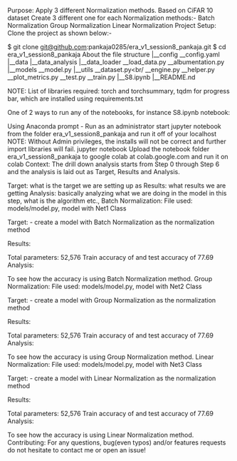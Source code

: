 Purpose: Apply 3 different Normalization methods.
Based on CiFAR 10 dataset
Create 3 different one for each Normalization methods:-
Batch Normalization
Group Normalization
Linear Normalization
Project Setup:
Clone the project as shown below:-

$ git clone git@github.com:pankaja0285/era_v1_session8_pankaja.git
$ cd era_v1_session8_pankaja
About the file structure
|__config __config.yaml
|__data |__data_analysis |__data_loader __load_data.py
__albumentation.py
|__models __model.py
|__utils __dataset.py<br/ __engine.py
__helper.py
__plot_metrics.py
__test.py
__train.py
|__S8.ipynb
|__README.nd

NOTE: List of libraries required: torch and torchsummary, tqdm for progress bar, which are installed using requirements.txt

One of 2 ways to run any of the notebooks, for instance S8.ipynb notebook:

Using Anaconda prompt - Run as an administrator start jupyter notebook from the folder era_v1_session8_pankaja and run it off of your localhost
NOTE: Without Admin privileges, the installs will not be correct and further import libraries will fail.
jupyter notebook
Upload the notebook folder era_v1_session8_pankaja to google colab at colab.google.com and run it on colab
Context: The drill down analysis starts from Step 0 through Step 6 and the analysis is laid out as Target, Results and Analysis.

Target: what is the target we are setting up as
Results: what results we are getting
Analysis: basically analyzing what we are doing in the model in this step, what is the algorithm etc.,
Batch Normalization:
File used: models/model.py, model with Net1 Class

Target: - create a model with Batch Normalization as the normalization method

Results:

Total parameters: 52,576
Train accuracy of and test accuracy of 77.69
Analysis:

To see how the accuracy is using Batch Normalization method.
Group Normalization:
File used: models/model.py, model with Net2 Class

Target: - create a model with Group Normalization as the normalization method

Results:

Total parameters: 52,576
Train accuracy of and test accuracy of 77.69
Analysis:

To see how the accuracy is using Group Normalization method.
Linear Normalization:
File used: models/model.py, model with Net3 Class

Target: - create a model with Linear Normalization as the normalization method

Results:

Total parameters: 52,576
Train accuracy of and test accuracy of 77.69
Analysis:

To see how the accuracy is using Linear Normalization method.
Contributing:
For any questions, bug(even typos) and/or features requests do not hesitate to contact me or open an issue!
